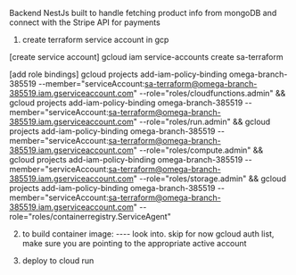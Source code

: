 Backend NestJs built to handle fetching product info from mongoDB and connect with the Stripe API for payments

1. create terraform service account in gcp

[create service account]
gcloud iam service-accounts create sa-terraform

[add role bindings]
gcloud projects add-iam-policy-binding omega-branch-385519 --member="serviceAccount:sa-terraform@omega-branch-385519.iam.gserviceaccount.com" --role="roles/cloudfunctions.admin" && gcloud projects add-iam-policy-binding omega-branch-385519 --member="serviceAccount:sa-terraform@omega-branch-385519.iam.gserviceaccount.com" --role="roles/run.admin" && gcloud projects add-iam-policy-binding omega-branch-385519 --member="serviceAccount:sa-terraform@omega-branch-385519.iam.gserviceaccount.com" --role="roles/compute.admin" && gcloud projects add-iam-policy-binding omega-branch-385519 --member="serviceAccount:sa-terraform@omega-branch-385519.iam.gserviceaccount.com" --role="roles/storage.admin" && gcloud projects add-iam-policy-binding omega-branch-385519 --member="serviceAccount:sa-terraform@omega-branch-385519.iam.gserviceaccount.com" --role="roles/containerregistry.ServiceAgent"

2. to build container image: ---- look into. skip for now
   gcloud auth list, make sure you are pointing to the appropriate active account

3. deploy to cloud run
